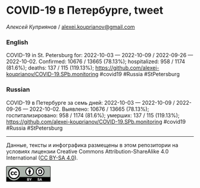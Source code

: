 COVID-19 в Петербурге, tweet
============================

*Алексей Куприянов* /
<a href="mailto:alexei.kouprianov@gmail.com" class="email">alexei.kouprianov@gmail.com</a>

### English

COVID-19 in St. Petersburg for: 2022-10-03 — 2022-10-09 / 2022-09-26 —
2022-10-02. Сonfirmed: 10676 / 13665 (78.13%); hospitalized: 958 / 1174
(81.6%); deaths: 137 / 115 (119.13%);
<a href="https://github.com/alexei-kouprianov/COVID-19.SPb.monitoring" class="uri">https://github.com/alexei-kouprianov/COVID-19.SPb.monitoring</a>
\#covid19 \#Russia \#StPetersburg

### Russian

COVID-19 в Петербурге за семь дней: 2022-10-03 — 2022-10-09 / 2022-09-26
— 2022-10-02. Выявлено: 10676 / 13665 (78.13%); госпитализировано: 958 /
1174 (81.6%); умерших: 137 / 115 (119.13%);
<a href="https://github.com/alexei-kouprianov/COVID-19.SPb.monitoring" class="uri">https://github.com/alexei-kouprianov/COVID-19.SPb.monitoring</a>
\#covid19 \#Russia \#StPetersburg

------------------------------------------------------------------------

Данные, тексты и инфографика размещены в этом репозитории на условиях
лицензии Creative Commons Attribution-ShareAlike 4.0 International ([CC
BY-SA 4.0](https://creativecommons.org/licenses/by-sa/4.0/)).

![](../misc/CC-BY-SA-icon.png "CC-BY-SA")
